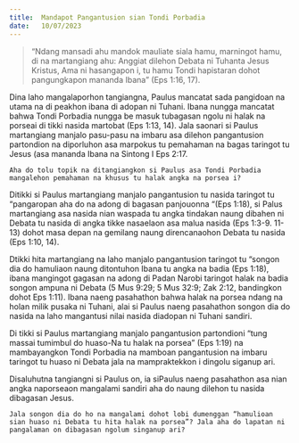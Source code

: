 ```yaml
---
title:  Mandapot Pangantusion sian Tondi Porbadia
date:   10/07/2023
---
```


> <p></p>
> “Ndang mansadi ahu mandok mauliate siala hamu, marningot hamu, di na martangiang ahu: Anggiat dilehon Debata ni Tuhanta Jesus Kristus, Ama ni hasangapon i, tu hamu Tondi hapistaran dohot pangungkapon mananda Ibana” (Eps 1:16, 17).

Dina laho mangalaporhon tangiangna, Paulus mancatat sada pangidoan na utama na di peakhon ibana di adopan ni Tuhani. Ibana nungga mancatat bahwa Tondi Porbadia nungga be masuk tubagasan ngolu ni halak na porseai di tikki nasida martobat (Eps 1:13, 14). Jala saonari si Paulus martangiang manjalo pasu-pasu na imbaru asa dilehon pangantusion partondion na diporluhon asa marpokus tu pemahaman na bagas taringot tu Jesus (asa mananda Ibana na Sintong I Eps 2:17.

`Aha do tolu topik na ditangiangkon si Paulus asa Tondi Porbadia mangalehon pemahaman na khusus tu halak angka na porsea i?`

Ditikki si Paulus martangiang manjalo pangantusion tu nasida taringot tu “pangaropan aha do na adong di bagasan panjouonna “(Eps 1:18), si Palus martangiang asa nasida nian waspada tu angka tindakan naung dibahen ni Debata tu nasida di angka tikke nasaelaon asa malua nasida (Eps 1:3-9. 11-13) dohot masa depan na gemilang naung direncanaohon Debata tu nasida (Eps 1:10, 14).

Dtikki hita martangiang na laho manjalo pangantusion taringot tu “songon dia do hamuliaon naung ditontuhon Ibana tu angka na badia (Eps 1:18), ibana  mangingot gagasan na adong di Padan Narobi taringot  halak na badia songon ampuna ni Debata (5 Mus 9:29; 5 Mus 32:9; Zak 2:12, bandingkon dohot Eps 1:11). Ibana naeng pasahathon bahwa halak na porsea ndang na holan milik pusaka ni Tuhani, alai si Paulus naeng pasahathon songon dia do nasida na laho mangantusi nilai nasida diadopan ni Tuhani sandiri.

Di tikki si Paulus martangiang manjalo pangantusion partondioni “tung massai tumimbul do huaso-Na tu halak na porsea” (Eps 1:19) na mambayangkon Tondi Porbadia na mamboan pangantusion na imbaru taringot tu huaso ni Debata jala na mampraktekkon i dingolu siganup ari.

Disaluhutna tangiangni si Paulus on, ia siPaulus naeng pasahathon asa nian angka naporseaon mangalami sandiri aha do naung dilehon tu nasida dibagasan Jesus.

`Jala songon dia do ho na mangalami dohot lobi dumenggan “hamulioan sian huaso ni Debata tu hita halak na porsea”? Jala aha do lapatan ni pangalaman on dibagasan ngolum singanup ari?`